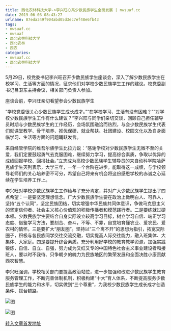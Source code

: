 ```yaml
---
title: 西北农林科技大学->李兴旺心系少数民族学生全面发展 | nwsuaf.cc
date: 2019-06-03 08:43:27
urlname: 07eda349f904abd05d3ec7ef48e6fb43
tags: 
- nwsuaf.cc
- nwsuaf
- 西北农林科技大学
- 西北农林
- 西农
categories:
- nwsuaf.cc
- 西北农林科技大学
---
```



5月29日，校党委书记李兴旺召开少数民族学生座谈会，深入了解少数民族学生在校学习、生活等方面的情况，征求他们对学校少数民族学生工作的建议。校党委副书记吕卫东主持会议，相关部门负责人参加。

座谈会前，李兴旺亲切看望参会少数民族学生​

“学校党委很关心少数民族学生成长成才。”“在学校学习、生活有没有困难？”“对学校少数民族学生工作有什么建议？”李兴旺与同学们亲切交谈，回顾自己担任辅导员时期与少数民族学生的工作经历，会场氛围融洽而热烈，与会少数民族学生代表们就课堂教学、骨干培养、推优保研、就业帮扶、社团建设、校园文化以及自身面临学习、生活等方面的问题踊跃发言。

来自经管学院的维吾尔族学生比拉力说：“感谢学校对少数民族学生无微不至的关爱，我们定要鼓起勇气去克服困难，继续努力学习，提高综合素质，争取以优异的成绩回报学校、回报社会。”立志成为高校少数民族学生辅导员的来自动科学院哈萨克族学生灭列表示，大学三年，一年一个台阶在进步。能取得这一成绩，与学校领导老师们的关心培养密不可分，希望自己将来有机会将这份感恩学校的赤诚之心延续在学生培养工作上。

李兴旺对学校少数民族学生工作给与了充分肯定，并对广大少数民族学生提出了四点希望：一是要坚定理想信念。广大少数民族学生要在政治上做明白人、可靠人，坚持“五个认同”，坚定民族团结，切实增强中华民族共同体意识，争做马克思主义的坚定信仰者、社会主义核心价值观的积极传播者和模范践行者。二是要练就过硬本领。少数民族学生要结合自身实际设立较高学习目标，树立学习自信、端正学习态度、借鉴学习方法，要刻苦、奋斗，不等、不靠，自觉培育懂农业、爱农民、爱农村的情怀。三是要扩大“朋友圈”。坚持以“三个离不开”的思想为指引，拓宽交际圈子，积极与各民族同学交往交流交融，切实提高人际交往能力，融入班集体、大集体、大家庭。四是要提升综合素质。充分利用好学校的教育教学资源，加强实践锻炼，自信、自立、自强，努力成为又红又专的中国特色社会主义事业建设者和接班人，要以时不我待、只争朝夕的魄力为民族地区的繁荣发展和全面决胜小康贡献西农智慧。

李兴旺强调，学校相关部门要提高政治站位，进一步加强和改进少数民族学生教育服务管理工作，不断完善体制机制，积极构建“十大”育人体系，不断提高服务少数民族学生的能力和水平，切实做到“三个尊重”，为我校少数民族学生成长成才创造条件、搭台铺路。



![图](https://news.nwsuaf.edu.cn/images/content/2019-06/20190603075828779946.jpg)

![图](https://news.nwsuaf.edu.cn/images/content/2019-06/20190603075645464722.jpg)

[转入文章首发地址](https://news.nwsuaf.edu.cn/xnxw/90007.htm)